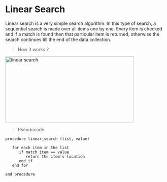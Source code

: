 # Linear Search

<p>
  Linear search is a very simple search algorithm. In this type of search, a sequential search is made over all items one by one. Every item is checked and if a match is found then that particular item is returned, otherwise the search continues till the end of the data collection.
</p>

> How it works ?

<img width="405" height="208" src="https://slaystudy.com/wp-content/uploads/2020/05/linearsearchitr.gif" alt="linear search">

> Pseudocode

````
procedure linear_search (list, value)

   for each item in the list
      if match item == value
         return the item's location
      end if
   end for

end procedure
````
